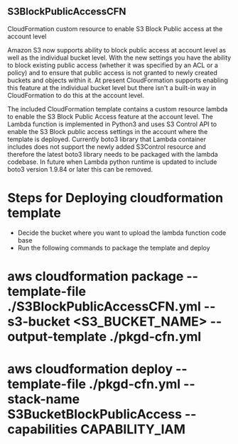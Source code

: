 ## S3BlockPublicAccessCFN
CloudFormation custom resource to enable S3 Block Public access at the account level

Amazon S3 now supports ability to block public access at account level as well as the individual bucket level. With the new settings you have the ability to block existing public access (whether it was specified by an ACL or a policy) and to ensure that public access is not granted to newly created buckets and objects within it. At present CloudFormation supports enabling this feature at the individual bucket level but there isn't a built-in way in CloudFormation to do this at the account level.

The included CloudFormation template contains a custom resource lambda to enable the S3 Block Public Access feature at the account level. The Lambda function is implemented in Python3 and uses S3 Control API to enable the S3 Block public access settings in the account where the template is deployed. Currently boto3 library that Lambda container includes does not support the newly added S3Control resource and therefore the latest boto3 library needs to be packaged with the lambda codebase. In future when Lambda python runtime is updated to include boto3 version 1.9.84 or later this can be removed. 

# Steps for Deploying cloudformation template
- Decide the bucket where you want to upload the lambda function code base 
- Run the following commands to package the template and deploy

# aws cloudformation package --template-file ./S3BlockPublicAccessCFN.yml --s3-bucket <S3_BUCKET_NAME> --output-template ./pkgd-cfn.yml
# aws cloudformation deploy --template-file ./pkgd-cfn.yml --stack-name S3BucketBlockPublicAccess --capabilities CAPABILITY_IAM

